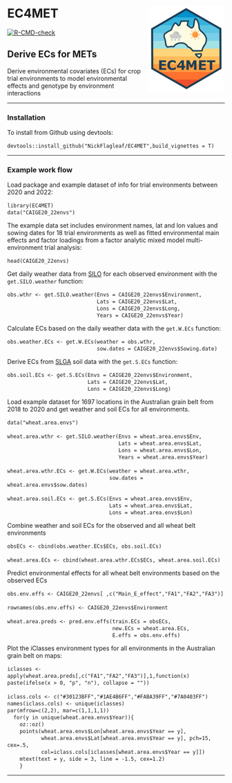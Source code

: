 

# EC4MET <a href="https://github.com/NickFlagleaf/EC4MET/tree/main"><img src="man/figures/logo.png" align="right" height="200" alt="" /></a>

<!-- badges: start -->

[![R-CMD-check](https://github.com/NickFlagleaf/EC4MET/actions/workflows/R-CMD-check.yaml/badge.svg)](https://github.com/NickFlagleaf/EC4MET/actions/workflows/R-CMD-check.yaml)

<!-- badges: end -->

##   Derive ECs for METs

Derive environmental covariates (ECs) for crop trial environments to model environmental effects and genotype by environment interactions

------------------------------------------------------------------------

### Installation

To install from Github using devtools:

```         
devtools::install_github("NickFlagleaf/EC4MET",build_vignettes = T)
```

------------------------------------------------------------------------

### Example work flow

Load package and example dataset of info for trial environments between 2020 and 2022: 
```
library(EC4MET) 
data("CAIGE20_22envs")
```

The example data set includes environment names, lat and lon values and sowing dates for 18 trial environments as well as fitted environmental main effects and factor loadings from a factor analytic mixed model multi-environment trial analysis:

```         
head(CAIGE20_22envs)
```

Get daily weather data from [SILO](https://www.longpaddock.qld.gov.au/silo/) for each observed environment with the `get.SILO.weather` function:

```         
obs.wthr <- get.SILO.weather(Envs = CAIGE20_22envs$Environment,
                             Lats = CAIGE20_22envs$Lat,
                             Lons = CAIGE20_22envs$Long,
                             Years = CAIGE20_22envs$Year)
```

Calculate ECs based on the daily weather data with the `get.W.ECs` function:

```         
obs.weather.ECs <- get.W.ECs(weather = obs.wthr,
                             sow.dates = CAIGE20_22envs$Sowing.date)
```

Derive ECs from [SLGA](https://www.clw.csiro.au/aclep/soilandlandscapegrid/GetData-R_package.html) soil data with the `get.S.ECs` function:

```         
obs.soil.ECs <- get.S.ECs(Envs = CAIGE20_22envs$Environment,
                          Lats = CAIGE20_22envs$Lat,
                          Lons = CAIGE20_22envs$Long)
```

Load example dataset for 1697 locations in the Australian grain belt from 2018 to 2020 and get weather and soil ECs for all environments.

```         
data("wheat.area.envs")

wheat.area.wthr <- get.SILO.weather(Envs = wheat.area.envs$Env,
                                    Lats = wheat.area.envs$Lat,
                                    Lons = wheat.area.envs$Lon,
                                    Years = wheat.area.envs$Year)
                                  
wheat.area.wthr.ECs <- get.W.ECs(weather = wheat.area.wthr,
                                 sow.dates = wheat.area.envs$sow.dates)

wheat.area.soil.ECs <- get.S.ECs(Envs = wheat.area.envs$Env,
                                 Lats = wheat.area.envs$Lat,
                                 Lons = wheat.area.envs$Lon)
```

Combine weather and soil ECs for the observed and all wheat belt environments

```         
obsECs <- cbind(obs.weather.ECs$ECs, obs.soil.ECs)

wheat.area.ECs <- cbind(wheat.area.wthr.ECs$ECs, wheat.area.soil.ECs)
```

Predict environmental effects for all wheat belt environments based on the observed ECs

```         
obs.env.effs <- CAIGE20_22envs[ ,c("Main_E_effect","FA1","FA2","FA3")]

rownames(obs.env.effs) <- CAIGE20_22envs$Environment

wheat.area.preds <- pred.env.effs(train.ECs = obsECs,
                                  new.ECs = wheat.area.ECs,
                                  E.effs = obs.env.effs)
```

Plot the iClasses environment types for all environments in the Australian grain belt on maps:

```         
iclasses <- apply(wheat.area.preds[,c("FA1","FA2","FA3")],1,function(x) paste(ifelse(x > 0, "p", "n"), collapse = ""))

iclass.cols <- c("#30123BFF","#1AE4B6FF","#FABA39FF","#7A0403FF")
names(iclass.cols) <- unique(iclasses)
par(mfrow=c(2,2), mar=c(1,1,1,1))
  for(y in unique(wheat.area.envs$Year)){
    oz::oz()
    points(wheat.area.envs$Lon[wheat.area.envs$Year == y],
           wheat.area.envs$Lat[wheat.area.envs$Year == y], pch=15, cex=.5,
           col=iclass.cols[iclasses[wheat.area.envs$Year == y]])
    mtext(text = y, side = 3, line = -1.5, cex=1.2)
    }
```

------------------------------------------------------------------------
